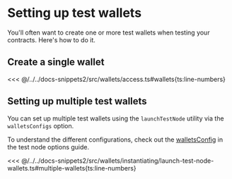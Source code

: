 # Setting up test wallets

You'll often want to create one or more test wallets when testing your contracts. Here's how to do it.

## Create a single wallet

<<< @/../../docs-snippets2/src/wallets/access.ts#wallets{ts:line-numbers}

## Setting up multiple test wallets

You can set up multiple test wallets using the `launchTestNode` utility via the `walletsConfigs` option.

To understand the different configurations, check out the [walletsConfig](./test-node-options.md#walletsconfig) in the test node options guide.

<<< @/../../docs-snippets2/src/wallets/instantiating/launch-test-node-wallets.ts#multiple-wallets{ts:line-numbers}
